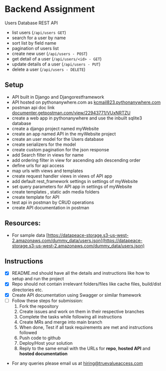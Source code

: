 # Backend Assignment

Users Database REST API

- list users (`/api/users GET`)
- search for a user by name
- sort list by field name
- pagination of users list
- create new user (`/api/users - POST`)
- get detail of a user (`/api/users/<id> - GET`)
- update details of a user (`/api/users - PUT`)
- delete a user (`/api/users - DELETE`)

## Setup 

- API built in Django and Djangorestframework
- API hosted on pythonanywhere.com as [kcmail823.pythonanywhere.com](kcmail823.pythonanywhere.com)
- postman api doc link [documenter.getpostman.com/view/22943771/VUxNRTZU](https://documenter.getpostman.com/view/22943771/VUxNRTZU)
- create a web app in pythonanywhere and use the inbuilt sqlite3 database
- create a django project named myWebsite
- create an app named API in the myWebsite project
- create an user model for the Users database
- create serializers for the model 
- create custom pagination for the json response 
- add Search filter in views for name
- add ordering filter in view for ascending adn descending order
- define urls for api access
- map urls with views and templates
- create request handler views in views of API app
- add default rest_framework settings in settings of myWebsite
- set query parameters for API app in settings of myWebsite 
- create templates , static adn media folders
- create template for API
- test api in postman by CRUD operations
- create API documentation in postman 

## Resources:

- For sample data [https://datapeace-storage.s3-us-west-2.amazonaws.com/dummy_data/users.json](https://datapeace-storage.s3-us-west-2.amazonaws.com/dummy_data/users.json)

## **Instructions**

- [x] README.md should have all the details and instructions like how to setup and run the project
- [x] Repo should not contain irrelevant folders/files like cache files, build/dist directories etc.
- [x] Create API documentation using Swagger or similar framework
- [ ] Follow these steps for submission:
  1. Fork the repository
  1. Create issues and work on them in their respective branches
  1. Complete the tasks while following all instructions
  1. Create MRs and merge into main branch
  1. When done, Test if all task requirements are met and instructions followed
  1. Push code to github
  1. Deploy/Host your solution
  1. Reply to the same email with the URLs for **repo**, **hosted API** and **hosted documentation** 
- For any queries please email us at [hiring@truevalueaccess.com](mailto:hiring@truevalueaccess.com)
